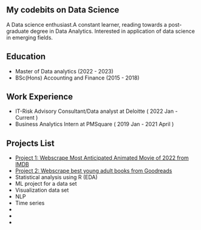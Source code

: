 ## My codebits on Data Science
A Data science enthusiast.A constant learner, reading towards a post-graduate degree in Data Analytics. Interested in application of data science in emerging fields.

## Education
- Master of Data analytics (2022 - 2023)
- BSc(Hons) Accounting and Finance (2015 - 2018)

## Work Experience
- IT-Risk Advisory Consultant/Data analyst at Deloitte ( 2022 Jan - Current )
- Business Analytics Intern at PMSquare ( 2019 Jan - 2021 April )

## Projects List

- [Project 1: Webscrape Most Anticipated Animated Movie of 2022 from IMDB](https://github.com/SachiD123/MyPortfolio.github.io/blob/main/Jnotesbooks/Webscraping_moviedata.ipynb)
- [Project 2: Webscrape best young adult books from Goodreads](https://github.com/SachiD123/MyPortfolio.github.io/blob/main/Jnotesbooks/webscrape_books_list.ipynb)
- Statistical analysis using R (EDA)
- ML project for a data set 
- Visualization data set
- NLP
- Time series
- 
- 
- 
